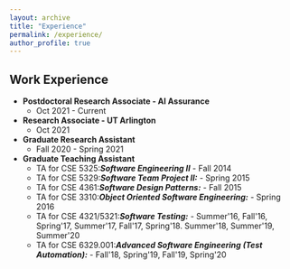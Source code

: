 ```yaml
---
layout: archive
title: "Experience"
permalink: /experience/
author_profile: true
---
```


## Work Experience

* **Postdoctoral Research Associate - AI Assurance**
    * Oct 2021 - Current
* **Research Associate - UT Arlington**
    * Oct 2021
* **Graduate Research Assistant**
    * Fall 2020 - Spring 2021
* **Graduate Teaching Assistant**
    * TA for CSE 5325:***Software Engineering II*** - Fall 2014
    * TA for CSE 5329:***Software Team Project II:*** - Spring 2015
    * TA for CSE 4361:***Software Design Patterns:*** - Fall 2015
    * TA for CSE 3310:***Object Oriented Software Engineering:*** -  Spring 2016
    * TA for CSE 4321/5321:***Software Testing:*** - Summer'16, Fall'16, Spring'17, Summer'17, Fall'17, Spring'18. Summer'18, Summer'19, Summer'20
    * TA for CSE 6329.001:***Advanced Software Engineering (Test Automation):*** - Fall'18, Spring'19, Fall'19, Spring'20
